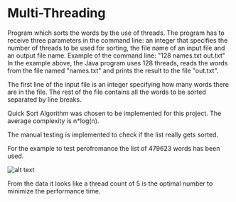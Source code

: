 # Multi-Threading
Program which sorts the words by the use of threads. The program has to receive three parameters in the command line: an integer that specifies the number of threads to be used for sorting, the file name of an input file and an output file name. Example of the command line:
"128 names.txt out.txt"
In the example above, the Java program uses 128 threads, reads the words from the file named "names.txt" and prints the result to the file "out.txt".

The first line of the input file is an integer specifying how many words there are in the file. The rest of the file contains all the words to be sorted separated by line breaks.

Quick Sort Algorithm was chosen to be implemented for this project. The average complexity is n*log(n).

The manual testing is implemented to check if the list really gets sorted.

For the example to test perofromance the list of 479623 words has been used.

![alt text](https://github.com/Manteliz/SortingUsingThreads/blob/master/threading.png)

From the data it looks like a thread count of 5 is the optimal number to minimize the performance time.


